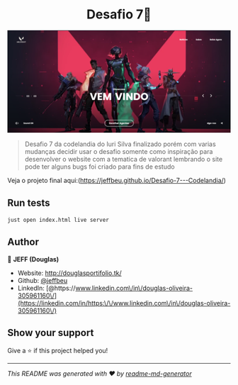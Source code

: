 <h1 align="center">Desafio 7👋</h1>
<p>
  <a href="#" target="_blank">
    <img alt="License: ISC" src="images/Screenshot_2.png" />
  </a>
</p>

> Desafio 7 da codelandia do Iuri Silva finalizado porém com varias mudanças decidir usar o desafio somente como inspiração para desenvolver o website com a tematica de valorant lembrando o site pode ter alguns bugs foi criado para fins de estudo 

Veja o projeto final aqui:(https://jeffbeu.github.io/Desafio-7---Codelandia/)

## Run tests

```sh
just open index.html live server
```

## Author

👤 **JEFF (Douglas)**

* Website: http://douglasportifolio.tk/
* Github: [@jeffbeu](https://github.com/jeffbeu)
* LinkedIn: [@https:\/\/www.linkedin.com\/in\/douglas-oliveira-305961160\/](https://linkedin.com/in/https:\/\/www.linkedin.com\/in\/douglas-oliveira-305961160\/)

## Show your support

Give a ⭐️ if this project helped you!

***
_This README was generated with ❤️ by [readme-md-generator](https://github.com/kefranabg/readme-md-generator)_
